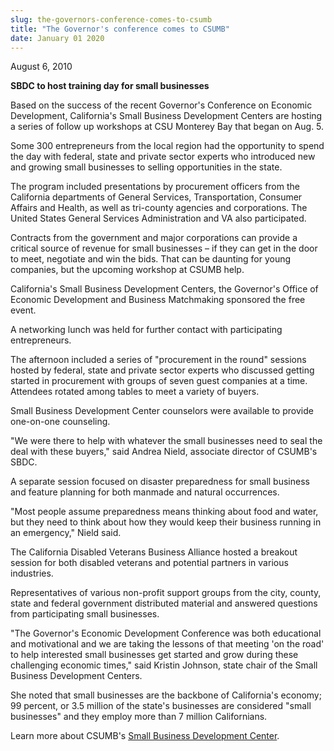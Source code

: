 ```yaml
---
slug: the-governors-conference-comes-to-csumb
title: "The Governor's conference comes to CSUMB"
date: January 01 2020
---
```


  
<p>August 6, 2010</p>
<p><strong>SBDC to host training day for small businesses</strong></p>
<p>
  Based on the success of the recent Governor's Conference on Economic
  Development, California's Small Business Development Centers are hosting a
  series of follow up workshops at CSU Monterey Bay that began on Aug. 5.
</p>
<p>
  Some 300 entrepreneurs from the local region had the opportunity to spend the
  day with federal, state and private sector experts who introduced new and
  growing small businesses to selling opportunities in the state.
</p>
<p>
  The program included presentations by procurement officers from the California
  departments of General Services, Transportation, Consumer Affairs and Health,
  as well as tri&#45;county agencies and corporations. The United States General
  Services Administration and VA also participated.
</p>
<p>
  Contracts from the government and major corporations can provide a critical
  source of revenue for small businesses – if they can get in the door to meet,
  negotiate and win the bids. That can be daunting for young companies, but the
  upcoming workshop at CSUMB help.
</p>
<p>
  California's Small Business Development Centers, the Governor's Office of
  Economic Development and Business Matchmaking sponsored the free event.
</p>
<p>
  A networking lunch was held for further contact with participating
  entrepreneurs.
</p>
<p>
  The afternoon included a series of "procurement in the round" sessions hosted
  by federal, state and private sector experts who discussed getting started in
  procurement with groups of seven guest companies at a time. Attendees rotated
  among tables to meet a variety of buyers.
</p>
<p>
  Small Business Development Center counselors were available to provide
  one&#45;on&#45;one counseling.
</p>
<p>
  "We were there to help with whatever the small businesses need to seal the
  deal with these buyers," said Andrea Nield, associate director of CSUMB's
  SBDC.
</p>
<p>
  A separate session focused on disaster preparedness for small business and
  feature planning for both manmade and natural occurrences.
</p>
<p>
  "Most people assume preparedness means thinking about food and water, but they
  need to think about how they would keep their business running in an
  emergency," Nield said.
</p>
<p>
  The California Disabled Veterans Business Alliance hosted a breakout session
  for both disabled veterans and potential partners in various industries.
</p>
<p>
  Representatives of various non&#45;profit support groups from the city,
  county, state and federal government distributed material and answered
  questions from participating small businesses.
</p>
<p>
  "The Governor's Economic Development Conference was both educational and
  motivational and we are taking the lessons of that meeting 'on the road' to
  help interested small businesses get started and grow during these challenging
  economic times," said Kristin Johnson, state chair of the Small Business
  Development Centers.
</p>
<p>
  She noted that small businesses are the backbone of California's economy; 99
  percent, or 3.5 million of the state's businesses are considered "small
  businesses" and they employ more than 7 million Californians.
</p>
<p>
  Learn more about CSUMB's
  <a href="https://csumb.edu/sbdca">Small Business Development Center</a>.
</p>
 
